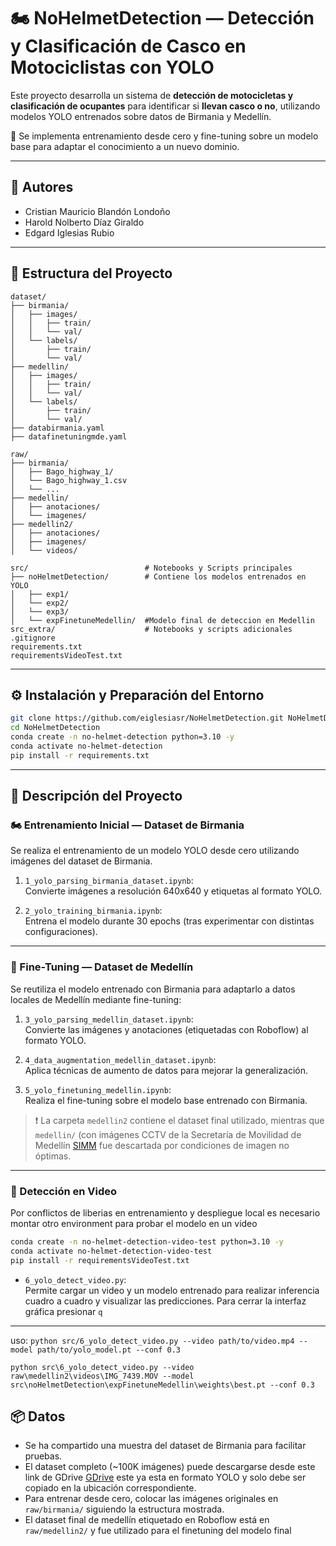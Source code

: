 # 🏍️ NoHelmetDetection — Detección y Clasificación de Casco en Motociclistas con YOLO

Este proyecto desarrolla un sistema de **detección de motocicletas y clasificación de ocupantes** para identificar si **llevan casco o no**, utilizando modelos YOLO entrenados sobre datos de Birmania y Medellín.

📌 Se implementa entrenamiento desde cero y fine-tuning sobre un modelo base para adaptar el conocimiento a un nuevo dominio.

---

## 👥 Autores

- Cristian Mauricio Blandón Londoño  
- Harold Nolberto Díaz Giraldo  
- Edgard Iglesias Rubio  

---

## 📁 Estructura del Proyecto

```
dataset/
├── birmania/
│   ├── images/
│   │   ├── train/
│   │   └── val/
│   └── labels/
│       ├── train/
│       └── val/
├── medellin/
│   ├── images/
│   │   ├── train/
│   │   └── val/
│   └── labels/
│       ├── train/
│       └── val/
├── databirmania.yaml
├── datafinetuningmde.yaml

raw/
├── birmania/
│   ├── Bago_highway_1/
│   └── Bago_highway_1.csv
│   └── ...
├── medellin/
│   ├── anotaciones/
│   └── imagenes/
├── medellin2/
│   ├── anotaciones/
│   ├── imagenes/
│   └── videos/

src/                          # Notebooks y Scripts principales
├── noHelmetDetection/        # Contiene los modelos entrenados en YOLO 
│   ├── exp1/
│   └── exp2/
│   └── exp3/
│   └── expFinetuneMedellin/  #Modelo final de deteccion en Medellin
src_extra/                    # Notebooks y scripts adicionales
.gitignore
requirements.txt
requirementsVideoTest.txt
```

---

## ⚙️ Instalación y Preparación del Entorno

```bash
git clone https://github.com/eiglesiasr/NoHelmetDetection.git NoHelmetDetection
cd NoHelmetDetection
conda create -n no-helmet-detection python=3.10 -y
conda activate no-helmet-detection
pip install -r requirements.txt
```

---

## 🧠 Descripción del Proyecto

### 🏍️ Entrenamiento Inicial — Dataset de Birmania

Se realiza el entrenamiento de un modelo YOLO desde cero utilizando imágenes del dataset de Birmania.

1. `1_yolo_parsing_birmania_dataset.ipynb`:  
   Convierte imágenes a resolución 640x640 y etiquetas al formato YOLO.

2. `2_yolo_training_birmania.ipynb`:  
   Entrena el modelo durante 30 epochs (tras experimentar con distintas configuraciones).

---

### 🔁 Fine-Tuning — Dataset de Medellín

Se reutiliza el modelo entrenado con Birmania para adaptarlo a datos locales de Medellín mediante fine-tuning:

1. `3_yolo_parsing_medellin_dataset.ipynb`:  
   Convierte las imágenes y anotaciones (etiquetadas con Roboflow) al formato YOLO.

2. `4_data_augmentation_medellin_dataset.ipynb`:  
   Aplica técnicas de aumento de datos para mejorar la generalización.

3. `5_yolo_finetuning_medellin.ipynb`:  
   Realiza el fine-tuning sobre el modelo base entrenado con Birmania.

> ❗ La carpeta `medellin2` contiene el dataset final utilizado, mientras que `medellin/` (con imágenes CCTV de la Secretaría de Movilidad de Medellín [SIMM](https://www.medellin.gov.co/SIMM/camaras-de-circuito-cerrado) fue descartada por condiciones de imagen no óptimas.

---

### 🎥 Detección en Video

Por conflictos de liberias en entrenamiento y despliegue local es necesario montar otro environment para probar el modelo en un video

```bash
conda create -n no-helmet-detection-video-test python=3.10 -y
conda activate no-helmet-detection-video-test
pip install -r requirementsVideoTest.txt
```

- `6_yolo_detect_video.py`:  
  Permite cargar un video y un modelo entrenado para realizar inferencia cuadro a cuadro y visualizar las predicciones. Para cerrar la interfaz gráfica presionar `q`

---
uso:
`python src/6_yolo_detect_video.py --video path/to/video.mp4 --model path/to/yolo_model.pt --conf 0.3`

`python src\6_yolo_detect_video.py --video raw\medellin2\videos\IMG_7439.MOV --model src\noHelmetDetection\expFinetuneMedellin\weights\best.pt --conf 0.3`

## 📦 Datos

- Se ha compartido una muestra del dataset de Birmania para facilitar pruebas.
- El dataset completo (~100K imágenes) puede descargarse desde este link de GDrive [GDrive](https://drive.google.com/file/d/1nXDKIZjMga3NzZ3TA6S2FpVLOG6J7sGv/view?usp=drive_link) este ya esta en formato YOLO y solo debe ser copiado en la ubicación correspondiente.
- Para entrenar desde cero, colocar las imágenes originales en `raw/birmania/` siguiendo la estructura mostrada.
- El dataset final de medellín etiquetado en Roboflow está en `raw/medellin2/` y fue utilizado para el finetuning del modelo final